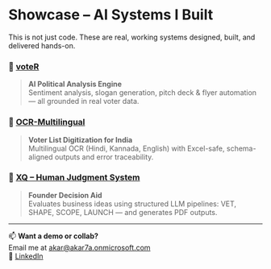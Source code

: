 # Showcase – AI Systems I Built

This is not just code. These are real, working systems designed, built, and delivered hands-on.

### 🔹 [voteR](https://github.com/KriyaLab/voteR)
> **AI Political Analysis Engine**  
Sentiment analysis, slogan generation, pitch deck & flyer automation — all grounded in real voter data.

### 🔹 [OCR-Multilingual](https://github.com/KriyaLab/ocr-multilingual)
> **Voter List Digitization for India**  
Multilingual OCR (Hindi, Kannada, English) with Excel-safe, schema-aligned outputs and error traceability.

### 🔹 [XQ – Human Judgment System](https://github.com/KriyaLab/xq-human-judgment)
> **Founder Decision Aid**  
Evaluates business ideas using structured LLM pipelines: VET, SHAPE, SCOPE, LAUNCH — and generates PDF outputs.

---

📫 **Want a demo or collab?**  
Email me at [akar@akar7a.onmicrosoft.com](mailto:akar@akar7a.onmicrosoft.com)  
🔗 [LinkedIn](https://www.linkedin.com/in/arindam-kar-98085917/)
